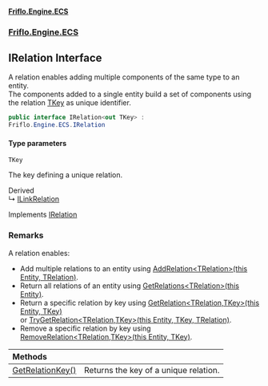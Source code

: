 #### [Friflo.Engine.ECS](index.md 'index')
### [Friflo.Engine.ECS](Friflo.Engine.ECS.md 'Friflo.Engine.ECS')

## IRelation<TKey> Interface

A relation enables adding multiple components of the same type to an entity.<br/>
The components added to a single entity build a set of components using the relation [TKey](IRelation_TKey_.md#Friflo.Engine.ECS.IRelation_TKey_.TKey 'Friflo.Engine.ECS.IRelation<TKey>.TKey') as unique identifier.

```csharp
public interface IRelation<out TKey> :
Friflo.Engine.ECS.IRelation
```
#### Type parameters

<a name='Friflo.Engine.ECS.IRelation_TKey_.TKey'></a>

`TKey`

The key defining a unique relation.

Derived  
&#8627; [ILinkRelation](ILinkRelation.md 'Friflo.Engine.ECS.ILinkRelation')

Implements [IRelation](IRelation.md 'Friflo.Engine.ECS.IRelation')

### Remarks
A relation enables:
- Add multiple relations to an entity using [AddRelation&lt;TRelation&gt;(this Entity, TRelation)](RelationExtensions.AddRelation_TRelation_(thisEntity,TRelation).md 'Friflo.Engine.ECS.RelationExtensions.AddRelation<TRelation>(this Friflo.Engine.ECS.Entity, TRelation)').
- Return all relations of an entity using [GetRelations&lt;TRelation&gt;(this Entity)](RelationExtensions.GetRelations_TRelation_(thisEntity).md 'Friflo.Engine.ECS.RelationExtensions.GetRelations<TRelation>(this Friflo.Engine.ECS.Entity)').
- Return a specific relation by key using  [GetRelation&lt;TRelation,TKey&gt;(this Entity, TKey)](RelationExtensions.GetRelation_TRelation,TKey_(thisEntity,TKey).md 'Friflo.Engine.ECS.RelationExtensions.GetRelation<TRelation,TKey>(this Friflo.Engine.ECS.Entity, TKey)')<br/>
  or [TryGetRelation&lt;TRelation,TKey&gt;(this Entity, TKey, TRelation)](RelationExtensions.TryGetRelation_TRelation,TKey_(thisEntity,TKey,TRelation).md 'Friflo.Engine.ECS.RelationExtensions.TryGetRelation<TRelation,TKey>(this Friflo.Engine.ECS.Entity, TKey, TRelation)').
- Remove a specific relation by key using [RemoveRelation&lt;TRelation,TKey&gt;(this Entity, TKey)](RelationExtensions.RemoveRelation_TRelation,TKey_(thisEntity,TKey).md 'Friflo.Engine.ECS.RelationExtensions.RemoveRelation<TRelation,TKey>(this Friflo.Engine.ECS.Entity, TKey)').

| Methods | |
| :--- | :--- |
| [GetRelationKey()](IRelation_TKey_.GetRelationKey().md 'Friflo.Engine.ECS.IRelation<TKey>.GetRelationKey()') | Returns the key of a unique relation. |
